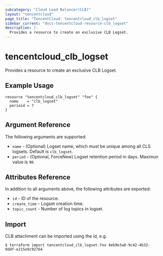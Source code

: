 ```yaml
---
subcategory: "Cloud Load Balancer(CLB)"
layout: "tencentcloud"
page_title: "TencentCloud: tencentcloud_clb_logset"
sidebar_current: "docs-tencentcloud-resource-clb_logset"
description: |-
  Provides a resource to create an exclusive CLB Logset.
---
```


# tencentcloud_clb_logset

Provides a resource to create an exclusive CLB Logset.

## Example Usage

```hcl
resource "tencentcloud_clb_logset" "foo" {
  name    = "clb_logset"
  perioid = 7
}
```

## Argument Reference

The following arguments are supported:

* `name` - (Optional) Logset name, which must be unique among all CLS logsets. Default is `clb_logset`.
* `period` - (Optional, ForceNew) Logset retention period in days. Maximun value is `90`.

## Attributes Reference

In addition to all arguments above, the following attributes are exported:

* `id` - ID of the resource.
* `create_time` - Logset creation time.
* `topic_count` - Number of log topics in logset.


## Import

CLB attachment can be imported using the id, e.g.

```
$ terraform import tencentcloud_clb_logset.foo 4eb9e3a8-9c42-4b32-9ddf-e215e9c92764
```


